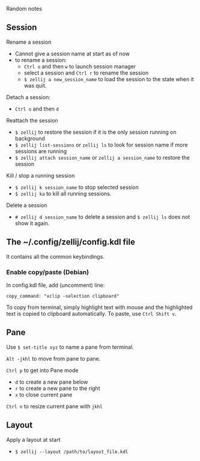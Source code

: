 Random notes

## Session
Rename a session
- Cannot give a session name at start as of now
- to rename a session:
  - `Ctrl o` and then `w` to launch session manager
  - select a session and `Ctrl r` to rename the session
  - `$ zellij a new_session_name` to load the session to the state when it was quit.

Detach a session:
- `Ctrl o` and then `d`

Reattach the session
- `$ zellij` to restore the session if it is the only session running on background
- `$ zellij list-sessions` or `zellij ls` to look for session name if more sessions are running
- `$ zellij attach session_name` or `zellij a session_name` to restore the session

Kill / stop a running session
- `$ zellij k session_name` to stop selected session
- `$ zellij ka` to kill all running sessions.

Delete a session
- `# zellij d session_name` to delete a session and `$ zellij ls` does not show it again.


## The ~/.config/zellij/config.kdl file
It contains all the common keybindings.


### Enable copy/paste (Debian)
In config.kdl file, add (uncomment) line:
```
copy_command: "xclip -selection clipboard"
```

To copy from terminal, simply highlight text with mouse and the highlighted text is copied to clipboard automatically. To paste, use `Ctrl Shift v`.


## Pane
Use `$ set-title xyz` to name a pane from terminal.

`Alt -jkhl` to move from pane to pane.

`Ctrl p` to get into Pane mode
- `d` to create a new pane below
- `r` to create a new pane to the right
- `x` to close current pane

`Ctrl n` to resize current pane with `jkhl`


## Layout

Apply a layout at start
- `$ zellij --layout /path/to/layout_file.kdl`
